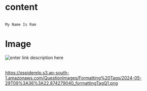 # content
######       
    My Name Is Ram


# Image
![enter link description here](https://qspiderelp.s3.ap-south-1.amazonaws.com/QuestionImages/Formatting%20Tags/2024-05-29T09%3A36%3A22.874279040_formattingTagQ1.png)

######
   https://qspiderelp.s3.ap-south-1.amazonaws.com/QuestionImages/Formatting%20Tags/2024-05-29T09%3A36%3A22.874279040_formattingTagQ1.png  
